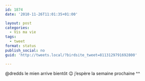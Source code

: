 ```yaml
---
id: 1874
date: '2010-11-26T11:01:35+01:00'

layout: post
categories:
  - Vis ma vie
tags:
  - tweet
format: status
publish_social: no
guid: 'http://tweets.local/?birdsite_tweet=8113129791692800'

---
```


@dredds le mien arrive bientôt 😉 j’espère la semaine prochaine ^^